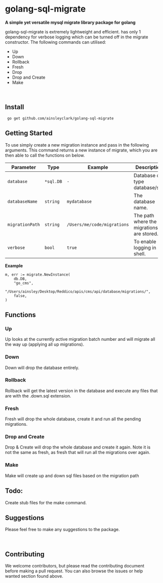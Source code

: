 # golang-sql-migrate

__A simple yet versatile mysql migrate library package for golang__

golang-sql-migrate is extremely lightweight and efficient. has only 1 dependency for verbose logging which can be turned off in the migrate constructor. The following commands can utilised:
* Up
* Down
* Rollback
* Fresh
* Drop
* Drop and Create
* Make
<br/>

## Install
`` go get github.com/ainsleyclark/golang-sql-migrate``

## Getting Started
To use simply create a new migration instance and pass in the following arguments. This command returns a new instance of migrate, which you are then able to call the functions on below.

| Parameter | Type | Example | Description |
|-----------|------|---------|-------------|
| `database` | `*sql.DB` | `-` | Database of type database/sql. |
| `databaseName` | `string` | `mydatabase` | The database name. |
| `migrationPath` | `string` | `/Users/me/code/migrations` | The path where the migrations are stored. |
| `verbose` | `bool` | `true` | To enable logging in shell. |

__Example__
```
m, err := migrate.NewInstance(
    db.DB,
    "go_cms",
    "/Users/ainsley/Desktop/Reddico/apis/cms/api/database/migrations/",
    false,
)
```

## Functions

### Up
Up looks at the currently active migration batch number and will migrate all the way up (applying all up migrations).

### Down
Down will drop the database entirely.

### Rollback 
Rollback will get the latest version in the database and execute any files that are with the .down.sql extension.

### Fresh
Fresh will drop the whole database, create it and run all the pending migrations.

### Drop and Create
Drop & Create will drop the whole database and create it again. Note it is not the same as fresh, as fresh that will run all the migrations over again.

### Make
Make will create up and down sql files based on the migration path

## Todo:
Create stub files for the make command.

## Suggestions
Please feel free to make any suggestions to the package.

<br/>

## Contributing
We welcome contributors, but please read the contributing document before making a pull request. You can also browse the issues or help wanted section found above.

